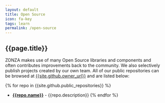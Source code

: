 ```yaml
---
layout: default
title: Open Source
icon: fa-key
tags: learn
permalink: /open-source
---
```



## <i class="fa {{page.icon}}"></i> {{page.title}}


ZONZA makes use of many Open Source libraries and components and often
contributes improvements back to the community. We also selectively publish
projects created by our own team. All of our public repositories can be
browsed at [{{site.github.owner_url}}]({{site.github.owner_url}}) and are
listed below:

{% for repo in {{site.github.public_repositories}} %}
* **[{{repo.name}}]({{repo.html_url}})** - {{repo.description}}
{% endfor %}
